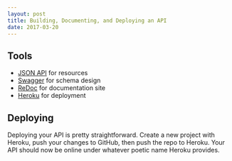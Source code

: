 ```yaml
---
layout: post
title: Building, Documenting, and Deploying an API
date: 2017-03-20
---
```

## Tools
- [JSON API](http://jsonapi.org/) for resources 
- [Swagger](http://swagger.io/) for schema design
- [ReDoc](https://github.com/Rebilly/ReDoc) for documentation site
- [Heroku](heroku.com) for deployment

## Deploying
Deploying your API is pretty straightforward. Create a new project with Heroku, push your changes to GitHub, then push the repo to Heroku. Your API should now be online under whatever poetic name Heroku provides.